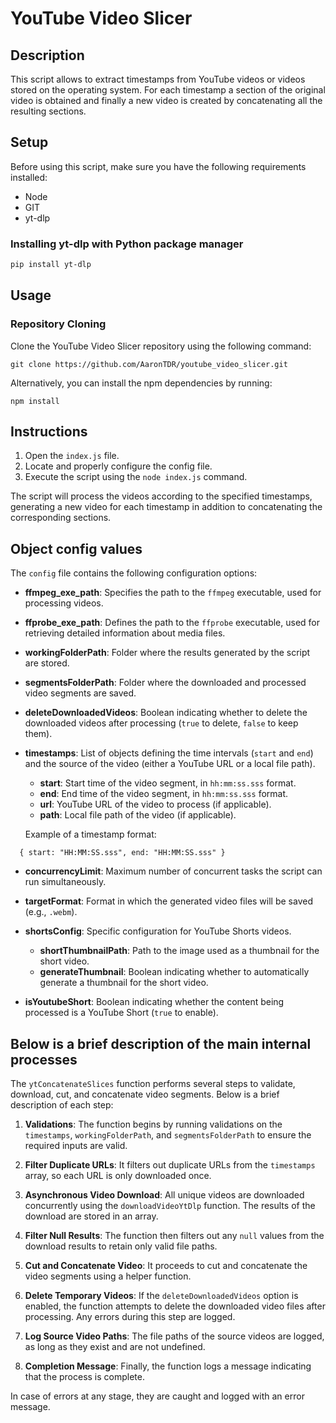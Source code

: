# YouTube Video Slicer

## Description

This script allows to extract timestamps from YouTube videos or videos stored on the operating system. For each timestamp a section of the original video is obtained and finally a new video is created by concatenating all the resulting sections.

## Setup

Before using this script, make sure you have the following requirements installed:

- Node
- GIT
- yt-dlp

### Installing yt-dlp with Python package manager

```bash
pip install yt-dlp
```

## Usage

### Repository Cloning

Clone the YouTube Video Slicer repository using the following command:

```
git clone https://github.com/AaronTDR/youtube_video_slicer.git
```

Alternatively, you can install the npm dependencies by running:

```
npm install
```

## Instructions

1. Open the `index.js` file.
2. Locate and properly configure the config file.
3. Execute the script using the `node index.js` command.

The script will process the videos according to the specified timestamps, generating a new video for each timestamp in addition to concatenating the corresponding sections.

## Object config values

The `config` file contains the following configuration options:

- **ffmpeg_exe_path**: Specifies the path to the `ffmpeg` executable, used for processing videos.

- **ffprobe_exe_path**: Defines the path to the `ffprobe` executable, used for retrieving detailed information about media files.

- **workingFolderPath**: Folder where the results generated by the script are stored.

- **segmentsFolderPath**: Folder where the downloaded and processed video segments are saved.

- **deleteDownloadedVideos**: Boolean indicating whether to delete the downloaded videos after processing (`true` to delete, `false` to keep them).

- **timestamps**: List of objects defining the time intervals (`start` and `end`) and the source of the video (either a YouTube URL or a local file path).

  - **start**: Start time of the video segment, in `hh:mm:ss.sss` format.
  - **end**: End time of the video segment, in `hh:mm:ss.sss` format.
  - **url**: YouTube URL of the video to process (if applicable).
  - **path**: Local file path of the video (if applicable).

  Example of a timestamp format:

```
  { start: "HH:MM:SS.sss", end: "HH:MM:SS.sss" }
```

- **concurrencyLimit**: Maximum number of concurrent tasks the script can run simultaneously.

- **targetFormat**: Format in which the generated video files will be saved (e.g., `.webm`).

- **shortsConfig**: Specific configuration for YouTube Shorts videos.

  - **shortThumbnailPath**: Path to the image used as a thumbnail for the short video.
  - **generateThumbnail**: Boolean indicating whether to automatically generate a thumbnail for the short video.

- **isYoutubeShort**: Boolean indicating whether the content being processed is a YouTube Short (`true` to enable).

## Below is a brief description of the main internal processes

The `ytConcatenateSlices` function performs several steps to validate, download, cut, and concatenate video segments. Below is a brief description of each step:

1. **Validations**:
   The function begins by running validations on the `timestamps`, `workingFolderPath`, and `segmentsFolderPath` to ensure the required inputs are valid.

2. **Filter Duplicate URLs**:
   It filters out duplicate URLs from the `timestamps` array, so each URL is only downloaded once.

3. **Asynchronous Video Download**:
   All unique videos are downloaded concurrently using the `downloadVideoYtDlp` function. The results of the download are stored in an array.

4. **Filter Null Results**:
   The function then filters out any `null` values from the download results to retain only valid file paths.

5. **Cut and Concatenate Video**:
   It proceeds to cut and concatenate the video segments using a helper function.

6. **Delete Temporary Videos**:
   If the `deleteDownloadedVideos` option is enabled, the function attempts to delete the downloaded video files after processing. Any errors during this step are logged.

7. **Log Source Video Paths**:
   The file paths of the source videos are logged, as long as they exist and are not undefined.

8. **Completion Message**:
   Finally, the function logs a message indicating that the process is complete.

In case of errors at any stage, they are caught and logged with an error message.
